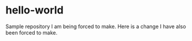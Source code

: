 # hello-world
Sample repository I am being forced to make.
Here is a change I have also been forced to make.
